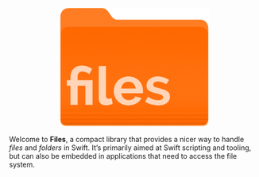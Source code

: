 <p align="center">
    <img src="logo.png" width="300" max-width="50%" alt=“Files” />
</p>

Welcome to **Files**, a compact library that provides a nicer way to handle *files* and *folders*  in Swift. It’s primarily aimed at Swift scripting and tooling, but can also be embedded in applications that need to access the file system.